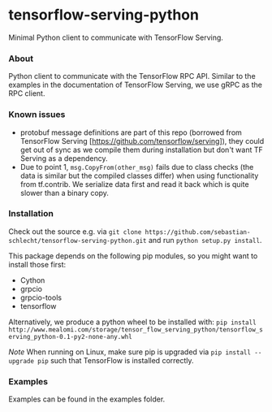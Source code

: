 # tensorflow-serving-python #
Minimal Python client to communicate with TensorFlow Serving.

### About ###
Python client to communicate with the TensorFlow RPC API. Similar to the examples in the documentation of TensorFlow Serving,
we use gRPC as the RPC client. 

### Known issues ###
- protobuf message definitions are part of this repo (borrowed from TensorFlow Serving [https://github.com/tensorflow/serving]), they could get out of sync as we compile them during installation but don't want TF Serving as a dependency.  
- Due to point 1, ```msg.CopyFrom(other_msg)``` fails due to class checks (the data is similar but the compiled classes differ) when using functionality from tf.contrib. We serialize data first and read it back which is quite slower than a binary copy.

### Installation ###
Check out the source e.g. via ```git clone https://github.com/sebastian-schlecht/tensorflow-serving-python.git``` and run
```python setup.py install```.

This package depends on the following pip modules, so you might want to install those first:
 - Cython
 - grpcio
 - grpcio-tools
 - tensorflow
 
 
Alternatively, we produce a python wheel to be installed with:
```pip install http://www.mealomi.com/storage/tensor_flow_serving_python/tensorflow_serving_python-0.1-py2-none-any.whl```

*Note*
When running on Linux, make sure pip is upgraded via ```pip install --upgrade pip``` such that TensorFlow is installed correctly.

### Examples ###
Examples can be found in the examples folder.